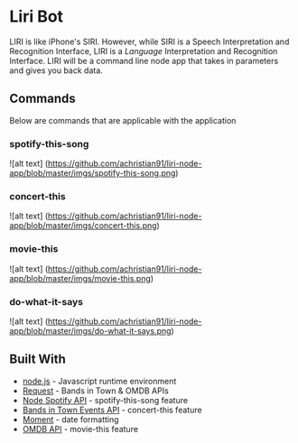 # Liri Bot 

LIRI is like iPhone's SIRI. However, while SIRI is a Speech Interpretation and Recognition Interface, LIRI is a _Language_ Interpretation and Recognition Interface. LIRI will be a command line node app that takes in parameters and gives you back data.

## Commands

Below are commands that are applicable with the application 

### spotify-this-song

![alt text] (https://github.com/achristian91/liri-node-app/blob/master/imgs/spotify-this-song.png)

### concert-this

![alt text] (https://github.com/achristian91/liri-node-app/blob/master/imgs/concert-this.png)

### movie-this

![alt text] (https://github.com/achristian91/liri-node-app/blob/master/imgs/movie-this.png)

### do-what-it-says

![alt text] (https://github.com/achristian91/liri-node-app/blob/master/imgs/do-what-it-says.png)

## Built With 

* [node.js](https://nodejs.org/en/) - Javascript runtime environment
* [Request](https://www.npmjs.com/package/request) - Bands in Town & OMDB APIs
* [Node Spotify API](https://www.npmjs.com/package/node-spotify-api) - spotify-this-song feature
* [Bands in Town Events API](http://www.artists.bandsintown.com/bandsintown-api) - concert-this feature
* [Moment](https://www.npmjs.com/package/moment) - date formatting
* [OMDB API](http://www.omdbapi.com/) - movie-this feature
